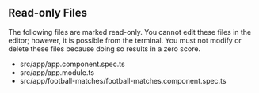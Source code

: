 ## Read-only Files
The following files are marked read-only. You cannot edit these files
in the editor; however, it is possible from the terminal. You must not
modify or delete these files because doing so results in a zero score.

* src/app/app.component.spec.ts
* src/app/app.module.ts
* src/app/football-matches/football-matches.component.spec.ts